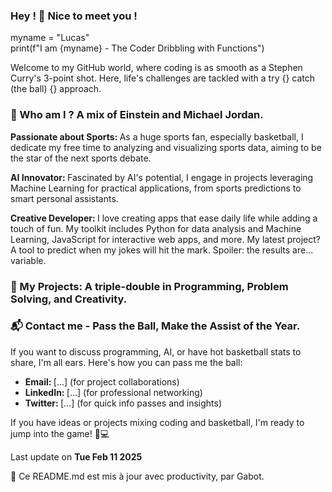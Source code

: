 ### Hey ! 👋 Nice to meet you !

myname = "Lucas"  
print(f"I am {myname} - The Coder Dribbling with Functions")

Welcome to my GitHub world, where coding is as smooth as a Stephen Curry's 3-point shot. Here, life's challenges are tackled with a try {} catch (the ball) {} approach.

### 🧠 Who am I ? A mix of Einstein and Michael Jordan.

<b> Passionate about Sports: </b> As a huge sports fan, especially basketball, I dedicate my free time to analyzing and visualizing sports data, aiming to be the star of the next sports debate.

<b> AI Innovator: </b> Fascinated by AI's potential, I engage in projects leveraging Machine Learning for practical applications, from sports predictions to smart personal assistants.

<b> Creative Developer: </b> I love creating apps that ease daily life while adding a touch of fun. My toolkit includes Python for data analysis and Machine Learning, JavaScript for interactive web apps, and more. My latest project? A tool to predict when my jokes will hit the mark. Spoiler: the results are... variable.

### 🚀 My Projects: A triple-double in Programming, Problem Solving, and Creativity.

### 📬 Contact me - Pass the Ball, Make the Assist of the Year. 

If you want to discuss programming, AI, or have hot basketball stats to share, I'm all ears. Here's how you can pass me the ball:

* <b> Email: </b> [...] (for project collaborations)
* <b> LinkedIn: </b> [...] (for professional networking)
* <b> Twitter: </b> [...] (for quick info passes and insights)

If you have ideas or projects mixing coding and basketball, I'm ready to jump into the game! 🏀💻

Last update on <b> Tue Feb 11 2025 </b>

🤖 Ce README.md est mis à jour avec productivity, par Gabot.
